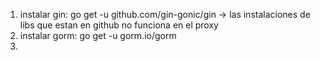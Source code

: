1. instalar gin: go get -u github.com/gin-gonic/gin -> las instalaciones de libs que estan en github no funciona en el proxy
2. instalar gorm: go get -u gorm.io/gorm 
3. 